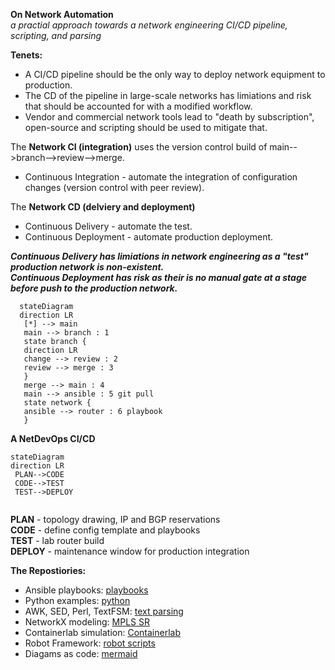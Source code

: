 **On Network Automation**  
 _a practial approach towards a network engineering CI/CD pipeline, scripting, and parsing_          


**Tenets:**    
* A CI/CD pipeline should be the only way to deploy network equipment to production.  
* The CD of the pipeline in large-scale networks has limiations and risk that should be accounted for with a modified workflow.  
* Vendor and commercial network tools lead to "death by subscription", open-source and scripting should be used to mitigate that.  

The **Network CI (integration)** uses the version control build of main-->branch-->review-->merge.  
* Continuous Integration - automate the integration of configuration changes (version control with peer review).  

The **Network CD (delviery and deployment)**   
* Continuous Delivery - automate the test.    
* Continuous Deployment - automate production deployment.    

**_Continuous Delivery has limiations in network engineering as a "test" production network is non-existent._**    
**_Continuous Deployment has risk as their is no manual gate at a stage before push to the production network._**    

 ```mermaid
   stateDiagram
   direction LR
    [*] --> main
    main --> branch : 1
    state branch {
    direction LR
    change --> review : 2
    review --> merge : 3
    }
    merge --> main : 4
    main --> ansible : 5 git pull
    state network {
    ansible --> router : 6 playbook
    }
 ```
 **A NetDevOps CI/CD**  
   ```mermaid
   stateDiagram
   direction LR
    PLAN-->CODE
    CODE-->TEST
    TEST-->DEPLOY
    
 ```
 **PLAN** - topology drawing, IP and BGP reservations  
 **CODE** - define config template and playbooks  
 **TEST** - lab router build  
 **DEPLOY** - maintenance window for production integration  
 
**The Repostiories:**


 
* Ansible playbooks:  [playbooks](https://github.com/sdncoder/playbooks)  
* Python examples:   [python](https://github.com/sdncoder/pyScripts)  
* AWK, SED, Perl, TextFSM:  [text parsing](https://github.com/sdncoder/text-parsing)      
* NetworkX modeling:  [MPLS SR](https://github.com/sdncoder/sr-te-networkx)  
* Containerlab simulation:  [Containerlab](https://github.com/sdncoder/models)  
* Robot Framework:  [robot scripts](https://github.com/sdncoder/robot)  
* Diagams as code:  [mermaid](https://github.com/sdncoder/diagrams)      










 
